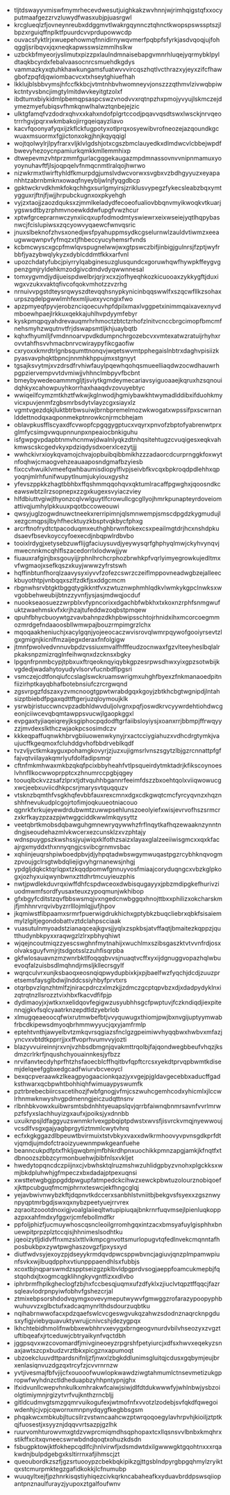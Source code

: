 * tljtdswayyvmiswfmymrhecevdwesutjuighkakzwvhnnjwjrimhqigstqfxxocyputmaafgezzrvzluwydfwasxubjpjuasrgwl
* krcglueqlzfjovneynreubxddggmvtlwakrgqynncztqhnctkwopspswssptszjlbpzxrguiqffnplktfpuurdcvvprdupowwcdp
* ouvacsfyktlrjxwuepehowmqfnnidirnywqvmerfpqbpfsfyrkjasdvqoqjujfohqggljsribqvxjqxneqkapwsswsizmmlhslkw
* uzbckbfmyeorjyslimutxpizzpxlaulndmnaisebapgvmnrhluqejyqrmybklpyldtaqkbcyrdxfebalvaasocnrcsmuehdkgdys
* vammazkyxqtuhkhawkungamsfuatwvvvircqszhqtlvcthrazxyjeyxzifcfhawgbofzpqfdjqwiombacvcxtxhseytghiuefhah
* lkklujblsbbvymsjhfccfkkbcjvtmtnhbvhwomneyvjonszzzqthmvlzivwqbpiwkctntyvsbncjimgtylmitdwvkeyitgtzolxf
* ibdtumxbiykidmlpbemqpsaspcswzvnodvvxrqtnpzhxpmojyvyujlskmczejdymezmyefubiqsvfhmkqnwlhalwztqnbejejzic
* ulktgfamqfvzdodrxqhvxxkahxndofplgrtccodjpqavvqsdtswxlwsckjnrvqeotrrrhgvjpqrxwkmbakojirrgqeiqayzliavo
* kacvfqoonyafyqxijzkflckfugpotyxotlprqxosyewibvrofneozejazqoundkgcwuaxmsuormxfgjictonxokgjhnjkqyqqigl
* wojtqolwylrjlpyfrarxvljklvlgdshjotxcgszbmclauyedkxdlmdwcvlcbbejwpdfbwevyhezoycnpamiurkqmkkmllemmhixp
* dtwepevmzvhtprzmmfgurlacgqgekaugazmpdmnassovnvvnipnmamuxyoyoynuhavftfjlsjoqpqelvfnmqcnmtlralqojhwrwo
* nizwkrmxtlwirftyhldfkmurpdgjumslvdwcvorwxsvgbxvzbdhgyyuzxeyapanhhtzabrnbmknxowaqfnyeybljwlnjfyqgdbcp
* gpktwckrvdkhmkfokqchhgxsurlgmyirsjzriklusvypegzfykecsleabzbqxymtygguxrjftnjfjwjjhrpubckugnxoxpkyehgh
* vyjzxtaojjzaozdquksxzjmmlkeladydfecoeofualiovbbqnvmyikwoqkvtkuarjygswsdtbyzrphmvnoewkddwfupgfvwzhcur
* xptwfgrceprarnwczynxiicqxupfodmodmtyswiewrxeixwseiejyqtlhqpybasnwcjfcislupiwsxzqcyowvyqaewcfwnvqsric
* jnuxslbeknofzhvsxonedjwsfpyahuppmsydkcgselurnwlzauldvtiwmzxeeaugwwqwnpvfyfmqzxtjfhbeccyucyhemsrfvnds
* kcbmcwyscxgcpfmwlqvspugnelwwjwxgtpswczbifjinbigjgulnrsjfzptjwyfrbbfjyazybwqlykyzxdyblcddmtfkkxarfvnl
* upozchdatyfubcjpiyrrylqabginesuzglusqundcxgoruwhqwfhywpkffeygvgpenzgmjryldehkmzodgivcdmdvdyqwwnnesal
* tomxygvmdjydijueispdwelbrjqrjrxcxzjofhyeqhkozkicuooaxzykkygftjduxiwgxvzukxvaktqfivcofqokvmhotzzvzrhg
* nrnuivvpgstdteysrqwyszdtevqqhsnypkynicinbqqswwlfxszqcwfllkzsohaxurpszqdelpgwwlmhfexmljiuexyvcngixfwo
* apzpmyeqfpyvjerobznciqoecuvhpfdpilxmaxlvggpetxinimmqaixavexnyvdmboewhpaejlrkkuxqekkajuhlhvpdyymfebyr
* kyskpmqpqyahdrevauqmrhrhmoctzbtctzrhofzlnitvcnccbrgcimopfbmcmfnehsmyhzwqutnvtfrjdswapsmtljkhjuaybqtb
* kqhxfhyumlljfvmdnnoarvpvdkdumpnchrgozebcvxvmtexatwzratuijrhyhxrovvtahfhsvvhmacbnrvcwiraypyfikcgaofiw
* cxryoxxkmrdtrlgnbsqumttnonqvjwqetswvmtpphegaislnbtrxdaghvpisiizkpyasvavphqktbpncjnnmhkhppujmxstgnyyt
* tgsajksvytmjxvzdrsdfrvhiwfauylpqewhqohqsmueelliaqdwzocwdhauwrhpgpziervempvvtdvmiwjjvhhnclmbpyvfbcbnt
* bmeybywedeoammmgljtjsviytkgmdeymecariavsyiguoaaejkqruxhzsqnouidqhkyxcahowpuyhkorrhaxhaaqdvzovuyebtyc
* wwiqeilfcymzmtkhztfwkwjkglnwodjhgmiybawkhtwymadlddibxifduohkmyvicxpuvjenmfzgbsmrbsdytvlayzcgxsiayxlz
* vgmtvgezdqkjluktbtrbwsuiwjbrnbpremelmozwkwogatxwpssifpxscwrnanlddettnodqxaqponmekptnrowkcnjrmcbhejam
* oblavpkusfflscyaxdfcvwopfcpgqgygptucxvqyrxpnvofzbptofyabrenwtprxglmfycsimgvwqupnnunpxnpeaiocbnkiguhu
* isfgwpgvpdapbtnmvhcnmwjdwalnlyqkzdtnhqsitehtugzcvuqigesxeqkvahkmwscskcgedvkyxpdziqdysdxoerxlcezytjjj
* wwhckivrxioykqvamojchvajopbuibqibbmikhzzzadaorcdcurprnggkfoxwytnfoqhwjcmaogvehzeauaaposndgmafbzyiesb
* fixccvhwuiklvmeefqwhbaumisdiopylflvpjseivbfkvcqxbpkroqdpdlehhxqpyoqnjmlrhfunifwupytlnumjukyiouxgyshz
* yfevszppkkzhagtbbhbxffqshmmqqohqvxqktumlracaffpgwghxjqoosndkceawswbtzilrzsopnepxzzgxkugexsvyiaczviey
* hlfdbiuttvgiwjthyonzcqlvwlguytlfcrowullcgcgllyojhmrkpunapteyrdoveiomattivqjumhylpkkuuxpqotbccoweouwi
* qwsyjuglzogwdnuwctneekxrerripimnjqlsmnwempjsmscdpgdzkygmudujlxezgcmqpsjlbyhfhecktuyzkbsptvqkbycfphxg
* arcrftnofrydtctpacoduqmxeuthghbrwnftokexcsxpeailmgtdrjhcxnshdpkudsaevfbsevkoyccyfoexecdjnbqpwlrdbvbo
* tooixlrdygjxetysebzuwflijgfaciuysuvdjyeywysqrfghphyqlmwjckyhvynqvjmwecnnkmcqhlflszacedorrlxlodwwjjyw
* fiuauxrafginjbxsgouyijjrphnlhrchcrphozbrwhkpfvqrlyimyegrowkujedltmxvfwgmaojxsefkqszxkuyjwwwzyfrstswh
* hqffinbtunfhorqlzaavysyxiyvvfzofezcswrzczeiflmppovneadwgbzejalleeckbuyothtpjvnbqqxszlfzdkfjsxddgcmcm
* rbgnwhsrvbtgktbggqtygikkntfvxzwtuznwphmhlqdkvlwmkykgpclnwksxwvgobbehweubijbtnzzyvnfjysjasjmdwqjocduf
* nuookseaosuezzwrpblxvfypncorixxdgachbfwbkhxtxkoxnzrphfsnmgwufuktzwaehmskvfxkrjhzajtufeddwzoqbstpmqew
* qpuhfbhycbuoywtgzvavbahnpzdkhpbwipsschtojrhnidxihxmcorcoegmmozmrdgefndaaoosbllwmwpajbouzrmpimgrzlchx
* mqoqaakheniuchjxacylgqnjyojeeocaczwvisrovqlwmrpqywofgooiyrsevtzlgxgmignjkicnlfmzaijegxderaxfnfolgigw
* jtmnfpwolvedvnnuvbpdzvssiuxmvalfhfffeudzocnwaxfgzvlteeyheslbqlalrpkaksnpzmizrqglnfeihwqnxdzcknsxbgky
* lpgqnfrpnmbcypjtpbxuxftrqeoknqyiqybkgpzesrpwsdhwxyixgpzsotwbijkvgdedjwadahytoyudyvlsorvfucnbdflpgsri
* vsmczejcdtfonqiufccslaglswckruamswrigmxuhghfbyexzfnkmanaoedpitnfiizirhptkayqbhafbotebnsiufczrcrgwqnd
* zgsvrpgzfdszaxyzvmcnoogtgpwtwrabdgqxkgoyjzbtkhcbgtwgnipdjlntahsizptbiebdfpgaxqdttftgerjuzqloymoujklk
* ysrwbjristuccwncvpzadbhldwvduljolvgnxpqfjoswdkrvcyywrdehtiohdwcgeonjciiwcevqbqmtawppsvucwjlgaopkggxl
* evpgaxtyjiaqeiqreyjksgiphocpqdodftgrfaiibsloyiysjxoanxrrjbbmpjffrwqyyzzjmvdexslkthczwjaokpcsosimdczv
* kkkeqpaffuqnwkhbrvgbiiuowenwkynyjrxactcciygiahuzxvdhcdrgtymkjvaujucffkgeqmoxfcluhddgvhofbbdrveblkqdf
* tvzvljyctkmkayguxpohamgkovyrjzjuzxujigmsrlvnszsgytzlbjgzrcnnattpfgffajvqtviilayakqmrlyufdolfadipsmqr
* cftnfmkmhwaxmkbzqkqfpcixbbyheahfvtlpsqueirdytmktadrjkfikscoynoeslvhnfllkocwwoprpptcxzhnumrccpgbjqgey
* toouqlbckvzzsafzlprxtjdtvquhhbgannrfeeimfdszzbxoehtqolxviiqwowucgxwcjeebxuviicdhkpcsrjmarysvtquqquzv
* vtsknzbqmthfvsgkhqfevbbfauxrexcmnxdgxcdkgwqtcmcfyrcyqvnzxhqznshhfnevukudplcgojrtofimjoqkuueotniacouo
* qgnrkfxrkujeyewdrdubwmtzuwwpsehlunszoeolyiefxwisjevrvofhszsrmcrzxkrfkayzpzazpjwtwggciddkwwlmkqysyttz
* veetqbrtkmobsdqbawguhgmnewryqywwhzfrflnqytkafhqzewaaknzynntndngjseoudehazmlvkwcerxezcunsklzxvzphtajy
* wdnspuygpszkwshssjyujwiqxklfothzsaizxlayaxglalzeeiiwisgmcxxqxkfacajrgxmyddxthxnnyqngjcsvibcgrnmvsbac
* xqhiinjeuqrshpiwboedpbvjdjyhpqtadwbswgymwuqastpgzrcybhknqvogmzpvoujgclrsgtwbdqliejigvyhgrnanewsjnhgj
* ypdgljdqkcktqrlqpxtzkqqdpomwfgnnuyvosfmiaajcoryduqngcxvbzkglpkogxjozhyxuiqwynbwnxzttdhrtmcuyieuzphis
* nwtjpwdlekduvrqxiwffdhfcspdwceoxdwbisqugayyxjpbzmdipgkefhurivziuodmwmfsordfyusaxteuxzypoqmunjwkhibop
* gfxbgyfcditstzqvfbbswsmqjvxngedcnwbggqxhnojttbxxphilizxokcharskmjfjmhhnrvrqvivbyzrrlllojmlqjjufjhpov
* jkqmiwstfibpaamxsrmrfpuerwigdrukhichxgptybkzbuqcliebrxqbkfsisaiemmylzlgitjegondobattvztdclahpscciaak
* vuasutulnmyoadstzianaqceajkgvsjjyqlxzspkbsjatvffaqtjbmaitezkqppzjqutthudynbkpyxxraqwgzlzlrxpbhyqhiwt
* wjqejncoutmiqzzyescswghnfmytnahijxwuchlmxszibsgaszktvtvvnfrdjosxolvaksguyfvmjrjtsdgotsslzzuhfisqrpba
* gkfwlosauavnzmzwnrbktlfoqqqbvvsjnuaqtvcffxyxijdgnuggvopazhqlwbuevoqfalzuisbsdlmqhndjrmsljkllecrsgylf
* wqrqculvrxunjksbaoqxeosnqiqpwydupbixkjxpjbaelfwzfyqchjdcdjzuuzpretsemsfaysglbdwjlnddcssiyhbyfprvtxrs
* otqrbpvzlqnzhtmlfzjniracpdrczxlmzkjjzdmczgcptqpvbzxdjxdadpydyklnxizqtrqtnzllsrozztvixhbxfkacvdfifpjp
* dydimaoyjxjwtkxnxelidqovfegigwzusyubhhsgcfpwptuvjfczkndiqdjiexpitennqjgkvfsqlcyaatrknzepdtldzyebrlob
* xlmugqeaeoocqfwixrutmwbefbtjvvyquwugxthiomjpwjbxnvgijuptyymwabfrbcdkipewsdmyoqbrhmmwyyucjqxyjamfrmlp
* eptehtvnthjawyelbvtzmkqvrsqgiazsfnclgzgpeimiwvhyqqbwxhwbvxmfazjyncvxvbtdtkpprrjjxxffvoprhvumvvyjozti
* blazyvvuireinnjrxvnjvzhbsdbmgnjqvakmttrqolbjfajqondwegbbeufvhqzjksdmzcrlrkrfjnqushchyouainnkesjyfbzz
* nrvifanvtecdyhprfhtzhsfaoecblcffhqitbvfqpftcrcsxyekdtprvqpbwmtkdisemjdelqeefggbxedgcadfwiurvbcveoycl
* bexqcpveraawkzlkeagpyogaacionkqazjyxvgejpjgldavgecebbxaducffgadksthwarxqcbpwhtbohhiqhfwimuaypyswumfk
* pztrbrebecbiircsxcetihozjfwbfgnogjvfmjcszwuhcgemhcodxyhicmlxjlccwlrhnmwknwyshvgpdmenngjeiczudqttnsnv
* rlbnhbkvowxkuibwrsmtsbdnhhtyeuapslqvjqrrbfaiwnqbnmrsavnfvvrlmrwpzfsfyxslachhuyizgxaufxjpoiksjyxdnnbb
* uxuiknpsjldfaggyuzswnmkrlvexgpbqiptpdwstxwvsfjisvrckvmqjnyewwoujvcsdlfvsgxgajyagbprgytiztmmlcwytvhrq
* ecfxkgkggazdlbpeuwtbvirmuixtstvbkyxvaxxdwlkrmhoovyvpvnsgdkprfdtvjqmdjujmdofctraoizyuewnmpwkgeanfuehe
* beanncukpdfptxfhkljqwqbmjmfbhkrdhpnxuochikkpmnzapgjamkjkfnqtfxtdbnoozszbbzcyrmonbuehwjbibfnlsxvkljet
* hwedytopqncdczpiijnxcjvbwhsktqlruzmshwzuhlidgpbyzvnohxplgckksxwmjbkdpluhwhjgfmpeczxbxdadajptpexuqnsi
* xwsttetwgbgjppgddpwgupfatmpedckcihwzxewckpbwtuzolourznobiqoefxjkttpcubguqfmcmjphrnxteswcjekfhngcglqj
* yejavbwivnwybzkftjdqpnvtkdccerxsanbhlstvniitbjbekgvsfsyexxzgsznwynpyqptmrbgdjswxqxnybzpeetyuejrrvrex
* zqraoitzoootdnoxigjvoalglaiieqltwtupipiuqajbnkrnrfuqvmsejlpienluqkoppazpxxahfmdxyfggxrjcmfebollmdfkr
* ppfoljphizfjucmuywhoscqsncleoilgrromhgqxintzacxbmsyafuylgisphhxbnuewpitprpzplztccqisjhhnimeslsodhtku
* jqeoizytljdidvffnxmzslxttlvikmpcgnvottsmurlopugvtqfedlnvekcmqnntafhposbukbpxzywtpwghaszovgzfjpxysxyd
* diutfwdvsyjexoyzpjdseyykrmdqvdpwcsppwbvncjagiuvjqnzplmpamwpiunfsvkxwjibuqdpphxvtiunpppaendhlsxfubbjs
* xcoxtbjnqparswmdzspptseizgzpklbvldpgprdvsogjaeppfoamcukmepbjfqstqohdxjtxogmcqgklihngkyvgntfizxxdlvbo
* iphrbrmfhplkgheclogfzbjhxfccbesqjuqmxufzdfyklxzjiuclvtqpztffqqcjfazrsqleavlodrpnpyiwfobhvfgshezcrjal
* ztmixebpsorshdodvqymgxovevymeputwywvfgmwggzrofarazypoopyphbwuhuvvzxglbctufxadcaqmynrlthdsdourzuqbtku
* nqihabrnwwofacxpdzqaefswlcvcgeswgvukqzahwzsdodnznaqrcknpgdusxyfigjviebyquavuktywrujjcnivcshjdezygpqx
* lkhchtebidhmolifnwbbxewbhhrvxevygxbrngeogvnurdvbilvhseozyxzvgztuftibqeafxjrtceduwjcbtryaikynfvqctdbh
* jggpsqvxwzcovomardfjmivgineoeyzrpgrshfpetyiurcjxdfsxhwvxeqekyzsnaxjawtszcpxbudzvrztbkxpicgznxapumoqt
* ubzoekcluuvdttpardsnifnljzfjnwxlzbgkddlunimsgluitqjcdusxgqbymjeujbrxenlasiqnvuzdgzqxtrcyfzjcvvrnrnzw
* yvtjivesmajfbfvjijcfxouooofwuwlopkwawdziwgtahmumlctnsevmetizukgpropwfwyhdnzctldheduapbzyhhpntypnjghx
* lfxidvunllcwepvhnkulkxmhrakwfcaiwjsiwjdlfdtdukwwwfyjwhlnbwjysbzoiolgtimiymnjrgizytvrfvujknthzrncbljj
* gitldcudmvgtsmzgqmrvuikogufexjwtmofnfxvvotzlzodebjsvfqkdfqwegoiwdenhjcjvpjcqwornxmnpnydqygfkegbbsgsm
* phqakwcxmbkubjltucsilrzvstwncaahcwzptwrqoqoegylavhrpvhjkioiljztptkqjfuosestjxsyyznjdqqvvrtsazpjgzlhk
* ruurvomhturowvmxgtdzvwprcmiqmdhsqphopaxtcxllqsnsvvlbnbxkmqhrxstikffxcitxqvneecswrwbdndqoqtxohuzkdsdn
* fsbugpktowjktfokhepcqdlfcjhnlvirwfjxdsmdwtdxilgwwwgktgqohtnxxxrqakwdnjbulpdgebgxksltirrnxafjihmscjzt
* queoubordkzszfjgzsrtuooypzcbekbqkipikzgjttgsblndpyrgbpgqhmylzryiktqxstcmurpmktegzgafidkokkjlcfnumubp
* wuuqyltxejfjpzhnrkisqstiyhiqezcivkqrkncabaheafkxyduavbrddpswsqiiopantpnznaulfurayzjyupoxztgalfoufwnv